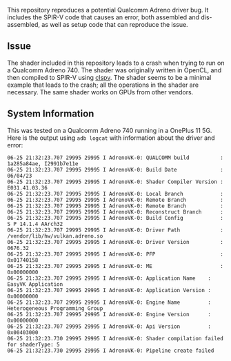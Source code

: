 This repository reproduces a potential Qualcomm Adreno driver bug. It includes the SPIR-V code that causes an error, both assembled and dis-assembled, as well as setup code that can reproduce the issue.

## Issue

The shader included in this repository leads to a crash when trying to run on a Qualcomm Adreno 740. The shader was originally written in OpenCL, and then compiled to SPIR-V using [clspv](https://github.com/google/clspv). The shader seems to be a minimal example that leads to the crash; all the operations in the shader are necessary. The same shader works on GPUs from other vendors.

## System Information

This was tested on a Qualcomm Adreno 740 running in a OnePlus 11 5G. Here is the output using `adb logcat` with information about the driver and error:

```
06-25 21:32:23.707 29995 29995 I AdrenoVK-0: QUALCOMM build          : 1a285a84ae, I2991b7e11e
06-25 21:32:23.707 29995 29995 I AdrenoVK-0: Build Date              : 06/04/23
06-25 21:32:23.707 29995 29995 I AdrenoVK-0: Shader Compiler Version : E031.41.03.36
06-25 21:32:23.707 29995 29995 I AdrenoVK-0: Local Branch            :
06-25 21:32:23.707 29995 29995 I AdrenoVK-0: Remote Branch           :
06-25 21:32:23.707 29995 29995 I AdrenoVK-0: Remote Branch           :
06-25 21:32:23.707 29995 29995 I AdrenoVK-0: Reconstruct Branch      :
06-25 21:32:23.707 29995 29995 I AdrenoVK-0: Build Config            : S P 14.1.4 AArch32
06-25 21:32:23.707 29995 29995 I AdrenoVK-0: Driver Path             : /vendor/lib/hw/vulkan.adreno.so
06-25 21:32:23.707 29995 29995 I AdrenoVK-0: Driver Version          : 0676.32
06-25 21:32:23.707 29995 29995 I AdrenoVK-0: PFP                     : 0x01740158
06-25 21:32:23.707 29995 29995 I AdrenoVK-0: ME                      : 0x00000000
06-25 21:32:23.707 29995 29995 I AdrenoVK-0: Application Name    : EasyVK Application
06-25 21:32:23.707 29995 29995 I AdrenoVK-0: Application Version : 0x00000000
06-25 21:32:23.707 29995 29995 I AdrenoVK-0: Engine Name         : Heterogeneous Programming Group
06-25 21:32:23.707 29995 29995 I AdrenoVK-0: Engine Version      : 0x00000000
06-25 21:32:23.707 29995 29995 I AdrenoVK-0: Api Version         : 0x00403000
06-25 21:32:23.730 29995 29995 I AdrenoVK-0: Shader compilation failed for shaderType: 5
06-25 21:32:23.730 29995 29995 I AdrenoVK-0: Pipeline create failed
```

